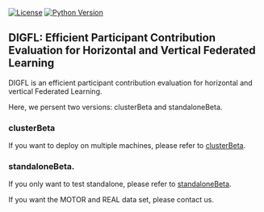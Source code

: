 
[![License](https://img.shields.io/badge/License-Apache%202.0-blue.svg)](https://opensource.org/licenses/Apache-2.0)
[![Python Version](https://img.shields.io/badge/Python-3.7+-blue.svg)](https://www.python.org/) 
##  DIGFL: Efficient Participant Contribution Evaluation for Horizontal and Vertical Federated Learning

DIGFL is an efficient participant contribution evaluation for horizontal and vertical Federated Learning.


Here, we persent two versions: clusterBeta and standaloneBeta.

 ### clusterBeta
If you want to deploy on multiple machines, please refer to [clusterBeta](https://github.com/qmkakaxi/DIG_FL/tree/master/clusterBeta).

### standaloneBeta.
If you only want to test standalone, please refer to [standaloneBeta](https://github.com/qmkakaxi/DIG_FL/tree/master/standaloneBeta).


If you want the MOTOR and REAL data set, please contact us.

